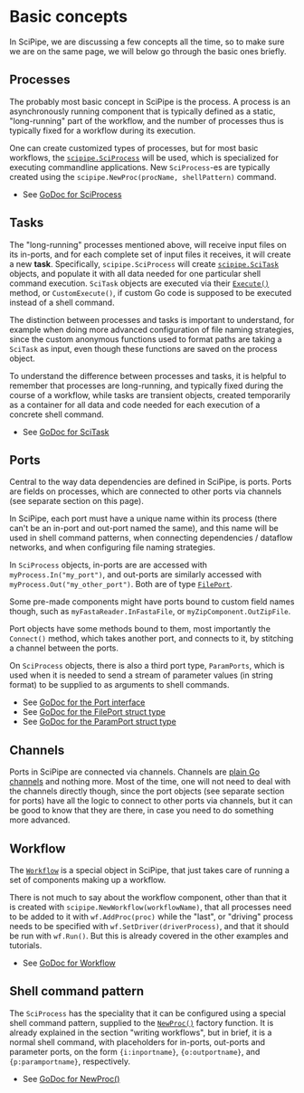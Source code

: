# Basic concepts

In SciPipe, we are discussing a few concepts all the time, so to make sure we
are on the same page, we will below go through the basic ones briefly.

## Processes

The probably most basic concept in SciPipe is the process.  A process is an
asynchronously running component that is typically defined as a static,
"long-running" part of the workflow, and the number of processes thus is
typically fixed for a workflow during its execution.

One can create customized types of processes, but for most basic workflows, the
[`scipipe.SciProcess`](https://godoc.org/github.com/scipipe/scipipe#SciProcess)
will be used, which is specialized for executing commandline applications. New
`SciProcess`-es are typically created using the `scipipe.NewProc(procName,
shellPattern)` command.

* See [GoDoc for SciProcess](https://godoc.org/github.com/scipipe/scipipe#SciProcess)

## Tasks

The "long-running" processes mentioned above, will receive input files on its
in-ports, and for each complete set of input files it receives, it will create
a new **task**. Specifically, `scipipe.SciProcess` will create
[`scipipe.SciTask`](https://godoc.org/github.com/scipipe/scipipe#SciTask) objects, and populate it with all data needed for one
particular shell command execution.  `SciTask` objects are executed via their
[`Execute()`](https://godoc.org/github.com/scipipe/scipipe#SciTask.Execute)
method, or `CustomExecute()`, if custom Go code is supposed to be
executed instead of a shell command.

The distinction between processes and tasks is important to understand, for
example when doing more advanced configuration of file naming strategies, since
the custom anonymous functions used to format paths are taking a `SciTask` as
input, even though these functions are saved on the process object.

To understand the difference between processes and tasks, it is helpful to
remember that processes are long-running, and typically fixed during the course
of a workflow, while tasks are transient objects, created temporarily as a
container for all data and code needed for each execution of a concrete shell
command.

* See [GoDoc for SciTask](https://godoc.org/github.com/scipipe/scipipe#SciTask)

## Ports

Central to the way data dependencies are defined in SciPipe, is ports. Ports
are fields on processes, which are connected to other ports via channels (see
separate section on this page).

In SciPipe, each port must have a unique name within its process (there can't
be an in-port and out-port named the same), and this name will be used in shell
command patterns, when connecting dependencies / dataflow networks, and when
configuring file naming strategies.

In `SciProcess` objects, in-ports are are accessed with
`myProcess.In("my_port")`, and out-ports are similarly accessed with
`myProcess.Out("my_other_port")`. Both are of type
[`FilePort`](https://godoc.org/github.com/scipipe/scipipe#FilePort).

Some pre-made components might have ports bound to custom field names though,
such as `myFastaReader.InFastaFile`, or `myZipComponent.OutZipFile`.

Port objects have some methods bound to them, most importantly the `Connect()`
method, which takes another port, and connects to it, by stitching a channel
between the ports.

On `SciProcess` objects, there is also a third port type, `ParamPorts`, which
is used when it is needed to send a stream of parameter values (in string
format) to be supplied to as arguments to shell commands.

* See [GoDoc for the Port interface](https://godoc.org/github.com/scipipe/scipipe#Port)
* See [GoDoc for the FilePort struct type](https://godoc.org/github.com/scipipe/scipipe#FilePort)
* See [GoDoc for the ParamPort struct type](https://godoc.org/github.com/scipipe/scipipe#ParamPort)

## Channels

Ports in SciPipe are connected via channels. Channels are [plain Go channels](https://tour.golang.org/concurrency/2)
and nothing more. Most of the time, one will not need to deal with the channels
directly though, since the port objects (see separate section for ports) have
all the logic to connect to other ports via channels, but it can be good to
know that they are there, in case you need to do something more advanced.

## Workflow

The [`Workflow`](https://godoc.org/github.com/scipipe/scipipe#Workflow)
is a special object in SciPipe, that just takes care of running a set of
components making up a workflow.

There is not much to say about the workflow component, other than that it is
created with `scipipe.NewWorkflow(workflowName)`, that all processes need to be added
to it with `wf.AddProc(proc)` while the "last", or "driving" process needs to be specified with `wf.SetDriver(driverProcess)`, and that it should be run with
`wf.Run()`. But this is already covered in the other examples and
tutorials.

* See [GoDoc for Workflow](https://godoc.org/github.com/scipipe/scipipe#Workflow)

## Shell command pattern

The `SciProcess` has the speciality that it can be configured using a special
shell command pattern, supplied to the [`NewProc()`](https://godoc.org/github.com/scipipe/scipipe#NewProc)
factory function. It is already explained in the section "writing workflows",
but in brief, it is a normal shell command, with placeholders for in-ports,
out-ports and parameter ports, on the form `{i:inportname}`, `{o:outportname}`,
and `{p:paramportname}`, respectively.

* See [GoDoc for NewProc()](https://godoc.org/github.com/scipipe/scipipe#NewProc)
